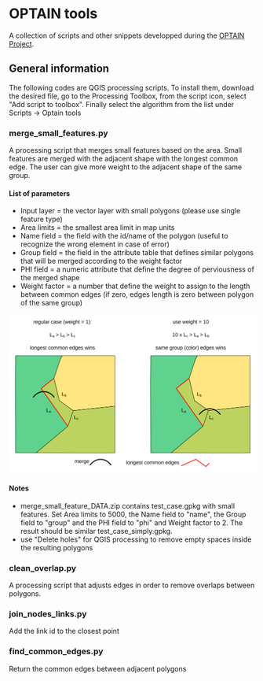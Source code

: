 # OPTAIN tools
A collection of scripts and other snippets developped during the [OPTAIN Project](https://www.optain.eu).
## General information
The following codes are QGIS processing scripts. To install them, download the desired file, 
go to the Processing Toolbox, from the script icon, select "Add script to toolbox". 
Finally select the algorithm from the list under Scripts &rarr; Optain tools 
### merge_small_features.py
A processing script that merges small features based on the area. 
Small features are merged with the adjacent shape with the longest common edge.
The user can give more weight to the adjacent shape of the same group.
#### List of parameters
- Input layer = the vector layer with small polygons (please use single feature type)
- Area limits = the smallest area limit in map units
- Name field = the field with the id/name of the polygon (useful to recognize the wrong element in case of error)
- Group field = the field in the attribute table that defines similar polygons that will be merged according to the weight factor
- PHI field = a numeric attribute that define the degree of perviousness of the merged shape
- Weight factor = a number that define the weight to assign to the length between common edges 
  (if zero, edges length is zero between polygon of the same group)

<img src="./img/merge_small_features_schema.svg">

#### Notes
- merge_small_feature_DATA.zip contains test_case.gpkg with small features. 
Set Area limits to 5000, the Name field to "name", the Group field to "group" 
and the PHI field to "phi" and Weight factor to 2. The result should be similar 
test_case_simply.gpkg.
- use "Delete holes" for QGIS processing to remove empty spaces inside the resulting polygons

### clean_overlap.py
A processing script that adjusts edges in order to remove overlaps between polygons. 

### join_nodes_links.py
Add the link id to the closest point  

### find_common_edges.py
Return the common edges between adjacent polygons
